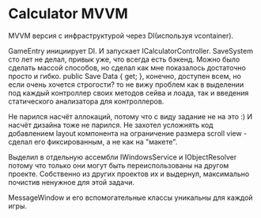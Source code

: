 # Calculator MVVM

MVVM версия с инфраструктурой через DI(используя vcontainer).

GameEntry инициирует DI. И запускает ICalculatorController.
SaveSystem сто лет не делал, привык уже, что всегда есть бэкенд. 
Можно было сделать массой способов, но сделал как мне показалось достаточно просто и гибко. 
public Save Data { get; }, конечно, доступен всем, но если очень хочется строгости? то не вижу проблем как в выделении под каждый контроллер своих методов сейва и лоада, так и введения статического анализатора для контроллеров.

Не парился насчёт аллокаций, потому что с виду задание не на это :)
И насчёт дизайна тоже не парился. Не захотел усложнять код добавлением layout компонента на ограничение размера scroll view - сделал его фиксированным, а не как на "макете".

Выделил в отдельную ассембли IWindowsService и IObjectResolver потому что только они могут быть переиспользованы на другом проекте. 
Собственно из других проектов их и выдернул, максимально почистив ненужное для этой задачи.

MessageWindow и его вспомогательные классы уникальны для каждой игры.








